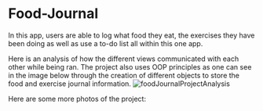 # Food-Journal

In this app, users are able to log what food they eat, the exercises they have been doing as well as use a to-do list all within this one app.

Here is an analysis of how the different views communicated with each other while being ran. The project also uses OOP principles as one
can see in the image below through the creation of different objects to store the food and exercise journal information.
![foodJournalProjectAnalysis](https://user-images.githubusercontent.com/46404712/188026506-75e9071a-1448-4244-9796-daffd0e21f79.png)

Here are some more photos of the project:
